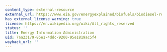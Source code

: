 ```yaml
---
content_type: external-resource
external_url: https://www.eia.gov/energyexplained/biofuels/biodiesel-rd-other-basics.php
has_external_license_warning: true
license: https://en.wikipedia.org/wiki/All_rights_reserved
status: ''
title: Energy Information Administration
uid: 7aa23179-85e1-4ddc-9200-95e1819ac5f4
wayback_url: ''
---
```

